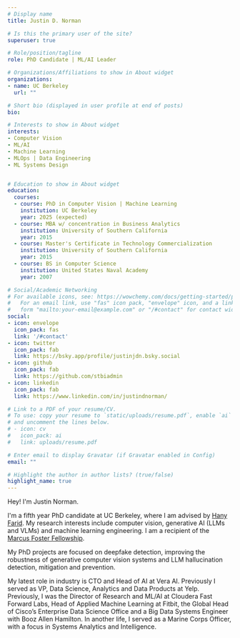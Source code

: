 ```yaml
---
# Display name
title: Justin D. Norman

# Is this the primary user of the site?
superuser: true

# Role/position/tagline
role: PhD Candidate | ML/AI Leader 

# Organizations/Affiliations to show in About widget
organizations:
- name: UC Berkeley
  url: ""

# Short bio (displayed in user profile at end of posts)
bio: 

# Interests to show in About widget
interests:
- Computer Vision
- ML/AI
- Machine Learning
- MLOps | Data Engineering
- ML Systems Design


# Education to show in About widget
education:
  courses:
  - course: PhD in Computer Vision | Machine Learning
    institution: UC Berkeley
    year: 2025 (expected)
  - course: MBA w/ concentration in Business Analytics
    institution: University of Southern California 
    year: 2015
  - course: Master's Certificate in Technology Commercialization
    institution: University of Southern California 
    year: 2015
  - course: BS in Computer Science
    institution: United States Naval Academy
    year: 2007

# Social/Academic Networking
# For available icons, see: https://wowchemy.com/docs/getting-started/page-builder/#icons
#   For an email link, use "fas" icon pack, "envelope" icon, and a link in the
#   form "mailto:your-email@example.com" or "/#contact" for contact widget.
social:
- icon: envelope
  icon_pack: fas
  link: '/#contact'
- icon: twitter
  icon_pack: fab
  link: https://bsky.app/profile/justinjdn.bsky.social
- icon: github
  icon_pack: fab
  link: https://github.com/stbiadmin
- icon: linkedin
  icon_pack: fab
  link: https://www.linkedin.com/in/justindnorman/

# Link to a PDF of your resume/CV.
# To use: copy your resume to `static/uploads/resume.pdf`, enable `ai` icons in `params.toml`, 
# and uncomment the lines below.
# - icon: cv
#   icon_pack: ai
#   link: uploads/resume.pdf

# Enter email to display Gravatar (if Gravatar enabled in Config)
email: ""

# Highlight the author in author lists? (true/false)
highlight_name: true
---
```


Hey! I'm Justin Norman.

I'm a fifth year PhD candidate at UC Berkeley, where I am advised by [Hany Farid](https://farid.berkeley.edu/). My research interests include computer vision,  generative AI (LLMs and VLMs) and machine learning engineering. I am a recipient of the [Marcus Foster Fellowship](https://www.marcusfoster.org/marcus-foster-fellowship).

My PhD projects are focused on deepfake detection, improving the robustness of generative computer vision systems and LLM hallucination detection, mitigation and prevention.

My latest role in industry is CTO and Head of AI at Vera AI.  Previously I served as VP, Data Science, Analytics and Data Products at Yelp. Previously, I was the Director of Research and ML/AI at Cloudera Fast Forward Labs, Head of Applied Machine Learning at Fitbit, the Global Head of Cisco’s Enterprise Data Science Office and a Big Data Systems Engineer with Booz Allen Hamilton.  In another life, I served as a Marine Corps Officer, with a focus in Systems Analytics and Intelligence. 
